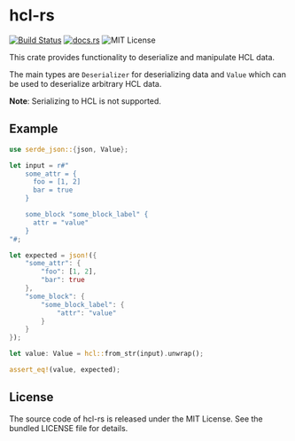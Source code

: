 # hcl-rs

[![Build Status](https://github.com/martinohmann/hcl-rs/workflows/ci/badge.svg)](https://github.com/martinohmann/hcl-rs/actions?query=workflow%3Aci)
[![docs.rs](https://img.shields.io/docsrs/hcl-rs)](https://docs.rs/hcl-rs)
![MIT License](https://img.shields.io/github/license/martinohmann/hcl-rs?color=blue)

This crate provides functionality to deserialize and manipulate HCL data.

The main types are `Deserializer` for deserializing data and `Value` which can
be used to deserialize arbitrary HCL data.

**Note**: Serializing to HCL is not supported.

## Example

```rust
use serde_json::{json, Value};

let input = r#"
    some_attr = {
      foo = [1, 2]
      bar = true
    }

    some_block "some_block_label" {
      attr = "value"
    }
"#;

let expected = json!({
    "some_attr": {
        "foo": [1, 2],
        "bar": true
    },
    "some_block": {
        "some_block_label": {
            "attr": "value"
        }
    }
});

let value: Value = hcl::from_str(input).unwrap();

assert_eq!(value, expected);
```

## License

The source code of hcl-rs is released under the MIT License. See the bundled
LICENSE file for details.
